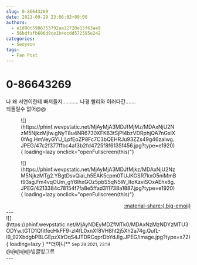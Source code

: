 ```yaml
---
slug: 0-86643269
date: 2021-09-29 23:06:02+09:00
authors:
  - e1d90c5986753792aa12720e15f63ae9
  - 56bdfafb606d9ce1b4ecdd572595e242
categories:
  - Seoyeon
tags:
  - Fan Post
---
```


# 0-86643269

<div class="post-container" markdown="1">
<div class="content-container md-sidebar__scrollwrap" markdown="1">

나 왜 서연이한테 빠져들지........... 나경 빨리와 이러다간.......<br>되돌릴수 없어@@
<figure markdown="1">
![](https://phinf.wevpstatic.net/MjAyMjA3MDJfMjMz/MDAxNjU2NzM5NjkzMjIw.gNyT8u4NR6730XFK63tSjPl4bzVDRphjQA7nGxlX0fAg.HmVeyGYU_LpfEoZP8Fc7C3bQEHRJu93ZZs49g46zaIwg.JPEG/47c2f377ffbc4af3b2fd4725f8f6135f456.jpg?type=e1920){ loading=lazy onclick="openFullscreen(this)"}
</figure>

<figure markdown="1">
![](https://phinf.wevpstatic.net/MjAyMjA3MDJfMjkz/MDAxNjU2NzM5NjkzMTg2.YBgtDsvQiai_h5EAK5cpm0TUJKGSR7kxO5niMmBt93sg.Fm4vqOUm_gY6IhxGOz5pbS5qN5W_ItoKzviSOxAEhx8g.JPEG/4213384c78154f7fa8e5ffad311738a1887.jpg?type=e1920){ loading=lazy onclick="openFullscreen(this)"}
</figure>


</div>
</div>

<div style="text-align: right;" markdown="1">
<a href="https://weverse.io/fromis9/fanpost/0-86643269" style="text-align: right;">:material-share:{.big-emoji}</a>
</div>
---

<div class="comments-container md-sidebar__scrollwrap" markdown="1">
<div class="comment" markdown="1">
<div class='id-container' markdown="1">
![](https://phinf.wevpstatic.net/MjAyNDEyMDZfMTk0/MDAxNzMzNDYzMTU3ODYw.tGTD1QfitfecHkFF9-zI4fL0xnXf8VH8ht2j5Xh2a74g.QufL-i9_92XbdgbPBLGEpzXIrDqS4JTDRCqprDbYdJIg.JPEG/image.jpg?type=s72){ loading=lazy }
**<span class="artist">더여니</span>** <small>Sep 29 2021, 23:14</small><br>
</div>
<div class='comment-body' markdown="1">
@@@@@빙글빙그르
</div>
</div>
</div>
---
